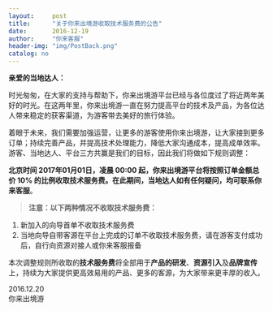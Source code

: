 ```yaml
---
layout:     post
title:      "关于你来出境游收取技术服务费的公告"
date:       2016-12-19
author:     "你来客服"
header-img: "img/PostBack.png"
catalog: no
---
```


**亲爱的当地达人：**
  
时光匆匆，在大家的支持与帮助下，你来出境游平台已经与各位度过了将近两年美好的时光。在这两年里，你来出境游一直在努力提高平台的技术及产品，为各位达人带来稳定的获客渠道，为游客带去美好的旅行体验。  

着眼于未来，我们需要加强运营，让更多的游客使用你来出境游，让大家接到更多订单；持续完善产品，并提高技术处理能力，降低大家沟通成本，提高成单效率。游客、当地达人、平台三方共赢是我们的目标，因此我们将做如下规则调整：

**北京时间 2017年01月01日，凌晨 00:00 起，你来出境游平台将按照订单金额总价 10% 的比例收取技术服务费。**在此期间，当地达人如有任何疑问，均可联系**你来客服**。  

> **注意：以下两种情况不收取技术服务费：**  
1. 新加入的向导首单不收取技术服务费  
2. 当地向导自带客源在平台上完成的订单不收取技术服务费，请在游客支付成功后，自行向资源对接人或你来客服报备  

本次调整规则所收取的**技术服务费**将全部用于**产品的研发**、**资源引入**及**品牌宣传**上，持续为大家提供更高效易用的产品、更多的客源，为大家带来更丰厚的收入。

2016.12.20  
你来出境游